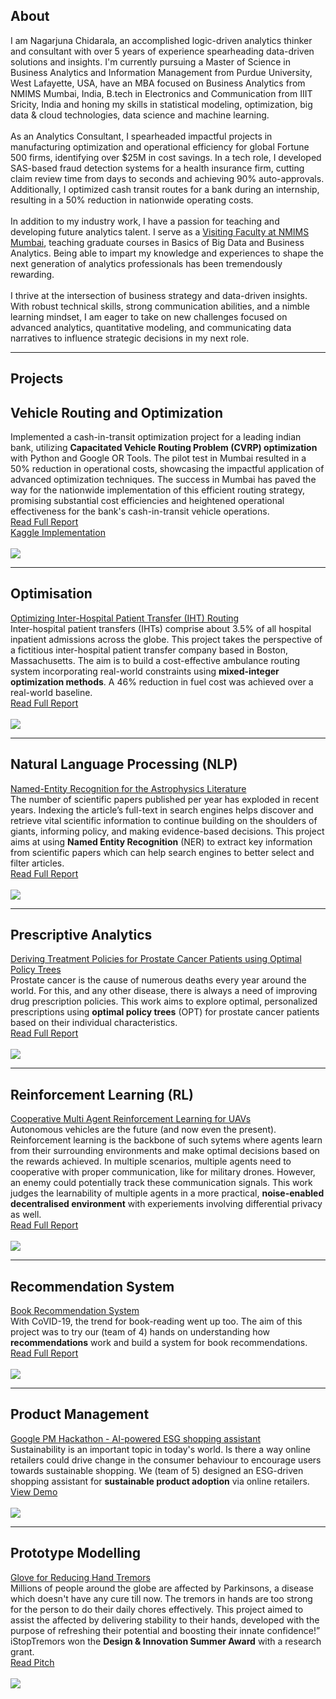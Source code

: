 ## About

I am Nagarjuna Chidarala, an accomplished logic-driven analytics thinker and consultant with over 5 years of experience spearheading data-driven solutions and insights. I'm currently pursuing a Master of Science in Business Analytics and Information Management from Purdue University, West Lafayette, USA, have an MBA focused on Business Analytics from NMIMS Mumbai, India, B.tech in Electronics and Communication from IIIT Sricity, India and honing my skills in statistical modeling, optimization, big data & cloud technologies, data science and machine learning.
<br><br>
As an Analytics Consultant, I spearheaded impactful projects in manufacturing optimization and operational efficiency for global Fortune 500 firms, identifying over $25M in cost savings. In a tech role, I developed SAS-based fraud detection systems for a health insurance firm, cutting claim review time from days to seconds and achieving 90% auto-approvals. Additionally, I optimized cash transit routes for a bank during an internship, resulting in a 50% reduction in nationwide operating costs.
<br><br>
In addition to my industry work, I have a passion for teaching and developing future analytics talent. I serve as a [Visiting Faculty at NMIMS Mumbai](https://online.nmims.edu/faculty/prof-nagarjuna-chidarala/), teaching graduate courses in Basics of Big Data and Business Analytics. Being able to impart my knowledge and experiences to shape the next generation of analytics professionals has been tremendously rewarding.
<br><br>
I thrive at the intersection of business strategy and data-driven insights. With robust technical skills, strong communication abilities, and a nimble learning mindset, I am eager to take on new challenges focused on advanced analytics, quantitative modeling, and communicating data narratives to influence strategic decisions in my next role.
<!--I am proud to have two awards instituted in my name: the "Rachit Shrachi Jain Full Attendance Award" for not taking a single leave in 13 years of school, and the "[Rachit Jain Award for All-Round Excellence](https://www.hindustantimes.com/ht-school/delhi-school-events-new-era-public-holds-honours-ceremony/story-vjgvxNebhtel5KqC04KgBK.html)" for demonstrating immense dedication and perseverance with utmost humility. 
<br><br>
I believe in the importance of continuous learning and pushing the boundaries of knowledge for personal and professional growth. I envision myself to be a leader bringing tangible positive impact through my work in a future where data will rule and analytics will be mainstream.-->

---

## Projects

## Vehicle Routing and Optimization

<!--[Making Graphs Accessible - Creating Tabular Data from Graph Images](https://rachit-0032.github.io/hands-on-DL)
<br>-->
Implemented a cash-in-transit optimization project for a leading indian bank, utilizing **Capacitated Vehicle Routing Problem (CVRP) optimization** with Python and Google OR Tools. The pilot test in Mumbai resulted in a 50% reduction in operational costs, showcasing the impactful application of advanced optimization techniques. The success in Mumbai has paved the way for the nationwide implementation of this efficient routing strategy, promising substantial cost efficiencies and heightened operational effectiveness for the bank's cash-in-transit vehicle operations.
<br>
[Read Full Report](https://medium.com/@nag96.chidara/capacitated-vehicle-routing-problem-cvrp-optimization-using-google-or-tools-and-python-7848fb5ffd16)
<br>
[Kaggle Implementation](https://www.kaggle.com/code/arjunanc/vehicle-routing-problem-cvrp-using-google-or-tools)
<br><br>
<img src="https://github.com/rachit-0032/hands-on-DL/blob/main/15S04_Model_Pipeline.png?raw=true"/>


<!-- **Automated Categorization of Scanned Documents in a PDF docket**
<br>
Even in today's increasingly digitised world, many organisations still rely on manual verification of documents. While a manual check could be necessary for a authorisation stand-point, the process can be immensely assisted by using technology to categorize the documents in their particular categories as an initial, highly accurate, run which could be verified by a human. We (team of 2), as part of MIT MBAN Capstone Project, are using **multi-modal** text and vision based approach towards buidling a generalized capability that could support this work for **Wolters Kluwer**. 
<br>
I am currently working on this project...
<br> -->

---

## Optimisation

[Optimizing Inter-Hospital Patient Transfer (IHT) Routing](https://rachit-0032.github.io/Patient-Transfer-Optimization)
<br>
Inter-hospital patient transfers (IHTs) comprise about 3.5% of all hospital inpatient admissions across the globe. This project takes the perspective of a fictitious inter-hospital patient transfer company based in Boston, Massachusetts. The aim is to build a cost-effective ambulance routing system incorporating real-world constraints using **mixed-integer optimization methods**. A 46% reduction in fuel cost was achieved over a real-world baseline.
<br>
[Read Full Report](https://github.com/rachit-0032/Patient-Transfer-Optimization/blob/main/Reports/Submission/Optimization_Final_Report.pdf)
<br><br>
<img src="https://github.com/rachit-0032/Patient-Transfer-Optimization/blob/main/Reports/Submission/15093_Poster_Image.png?raw=true"/>

---

## Natural Language Processing (NLP)

[Named-Entity Recognition for the Astrophysics Literature](https://rachit-0032.github.io/WIESP-NER)
<br>
The number of scientific papers published per year has exploded in recent years. Indexing the article’s full-text in search engines helps discover and retrieve vital scientific information to continue building on the shoulders of giants, informing policy, and making evidence-based decisions. This project aims at using **Named Entity Recognition** (NER) to extract key information from scientific papers which can help search engines to better select and filter articles.
<br>
[Read Full Report](https://github.com/rachit-0032/WIESP-NER/blob/main/Project%20NER%20PPT.pdf)
<br><br>
<img src="https://github.com/rachit-0032/WIESP-NER/blob/main/Project%20NER%20-%20Rachit%20%26%20Anshul%20-%20Poster.png?raw=true"/>

---

## Prescriptive Analytics

[Deriving Treatment Policies for Prostate Cancer Patients using Optimal Policy Trees](https://github.com/rachit-0032/Optimal-Treatment-Assignment/blob/main/reports/Submission/15095_Rachit_Moritz_Project_Report.pdf)
<br>
Prostate cancer is the cause of numerous deaths every year around the world. For this, and any other disease, there is always a need of improving drug prescription policies. This work aims to explore optimal, personalized prescriptions using **optimal policy trees** (OPT) for prostate cancer patients based on their individual characteristics.
<br>
[Read Full Report](https://github.com/rachit-0032/Optimal-Treatment-Assignment/blob/main/reports/Submission/15095_Rachit_Moritz_Project_Report.pdf)
<br><br>
<img src="https://github.com/rachit-0032/Optimal-Treatment-Assignment/blob/main/results/images/OPT_All_DM.png?raw=true"/>

---

## Reinforcement Learning (RL)

[Cooperative Multi Agent Reinforcement Learning for UAVs](https://rachit-0032.github.io/deeprl)
<br>
Autonomous vehicles are the future (and now even the present). Reinforcement learning is the backbone of such sytems where agents learn from their surrounding environments and make optimal decisions based on the rewards achieved. In multiple scenarios, multiple agents need to cooperative with proper communication, like for military drones. However, an enemy could potentially track these communication signals. This work judges the learnability of multiple agents in a more practical, **noise-enabled decentralised environment** with experiements involving differential privacy as well.
<br>
[Read Full Report](https://github.com/rachit-0032/deeprl/blob/main/BTP_Final_Report_Rachit.pdf)
<br><br>
<img src="https://github.com/rachit-0032/deeprl/blob/main/RL_Results.png?raw=true"/>


---

## Recommendation System

[Book Recommendation System](https://rachit-0032.github.io/Book-Recommendation-System)
<br>
With CoVID-19, the trend for book-reading went up too. The aim of this project was to try our (team of 4) hands on understanding how **recommendations** work and build a system for book recommendations.
<br>
[Read Full Report](https://github.com/rachit-0032/Book-Recommendation-System/blob/main/Reports/Submission/15072_Team_Decomposers_Project_Report.pdf)
<br><br>
<img src="https://github.com/rachit-0032/Book-Recommendation-System/blob/main/Reports/Recommendation_Results.png?raw=true"/>


---

## Product Management

[Google PM Hackathon - AI-powered ESG shopping assistant](https://www.youtube.com/watch?v=44KV3NpMTzs)
<br>
Sustainability is an important topic in today's world. Is there a way online retailers could drive change in the consumer behaviour to encourage users towards sustainable shopping. We (team of 5) designed an ESG-driven shopping assistant for **sustainable product adoption** via online retailers.
<br>
[View Demo](https://www.youtube.com/watch?v=44KV3NpMTzs)
<br><br>
<img src="https://github.com/rachit-0032/come-on-e/blob/main/Come-on-E.png?raw=true"/>

---

## Prototype Modelling

[Glove for Reducing Hand Tremors](https://rachit-0032.github.io/iStopTremors)
<br>
Millions of people around the globe are affected by Parkinsons, a disease which doesn't have any cure till now. The tremors in hands are too strong for the person to do their daily chores effectively. This project aimed to assist the affected by delivering stability to their hands, developed with the purpose of refreshing their potential and boosting their innate confidence!” iStopTremors won the **Design & Innovation Summer Award** with a research grant.
<br>
[Read Pitch](https://github.com/rachit-0032/iStopTremors/blob/main/iStopTremors%20Long%20Pitch.pdf)
<br><br>
<img src="https://github.com/rachit-0032/iStopTremors/blob/main/DISA%202019%20-%20Hand%20Glove%20Prototype.png?raw=true"/>


